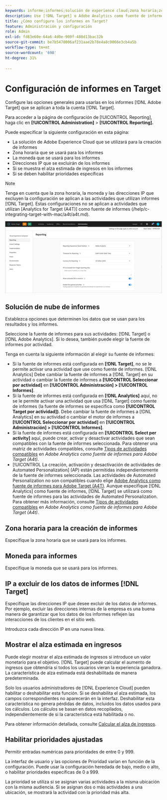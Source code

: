 ```yaml
---
keywords: informe;informes;solución de experience cloud;zona horaria;zona horaria;moneda;excluir direcciones IP;alza estimada de ingresos;ingresos;alza de ingresos;prioridades específicas;específicas
description: Use [!DNL Target] o Adobe Analytics como fuente de informes, especifique la zona horaria y el formato de moneda predeterminados, agregue direcciones IP para excluir de los informes, etc.
title: ¿Cómo configuro los informes en Target?
feature: Administración y configuración
role: Admin
exl-id: fd83e60e-64a6-4d0e-909f-480d13bac32b
source-git-commit: be7b5478006af231aae2b78e4a8c0066e3cb4a5b
workflow-type: tm+mt
source-wordcount: '698'
ht-degree: 31%

---
```


# Configuración de informes en Target

Configure las opciones generales para usarlas en los informes [!DNL Adobe Target] que se aplican a toda la cuenta [!DNL Target].

Para acceder a la página de configuración de [!UICONTROL Reporting], haga clic en **[!UICONTROL Administration]** > **[!UICONTROL Reporting].**

Puede especificar la siguiente configuración en esta página:

* La solución de Adobe Experience Cloud que se utilizará para la creación de informes
* Zona horaria que se usará para los informes
* La moneda que se usará para los informes
* Direcciones IP que se excluirán de los informes
* Si se muestra el alza estimada de ingresos en los informes
* Si se deben habilitar prioridades específicas

>[!NOTE]
>
>Tenga en cuenta que la zona horaria, la moneda y las direcciones IP que excluyen la configuración se aplican a las actividades que utilizan informes [!DNL Target]. Estas configuraciones no se aplican a actividades que utilizan [Analytics for Target (A4T)] como fuente de informes (/help/c-integrating-target-with-mac/a4t/a4t.md).

![Página Informes](/help/administrating-target/assets/reporting.png)

## Solución de nube de informes

Establezca opciones que determinen los datos que se usan para los resultados y los informes.

Seleccione la fuente de informes para sus actividades: [!DNL Target] o [!DNL Adobe Analytics]. Si lo desea, también puede elegir la fuente de informes por actividad.

Tenga en cuenta la siguiente información al elegir su fuente de informes:

* Si la fuente de informes está configurada en **[!DNL Target]**, no se le permite activar una actividad que use como fuente de informes. [!DNL Analytics] Debe cambiar la fuente de informes a [!DNL Target] en su actividad o cambiar la fuente de informes a **[!UICONTROL Seleccionar por actividad]** en **[!UICONTROL Administración] > [!UICONTROL Informes]**.
* Si la fuente de informes está configurada en **[!DNL Analytics]** aquí, no se le permite activar una actividad que usa [!DNL Target] como fuente de informes (la fuente de informes se especifica como **[!UICONTROL Target por actividad])**. Debe cambiar la fuente de informes a [!DNL Analytics] en su actividad o cambiar el motor de informes a **[!UICONTROL Seleccionar por actividad]** en **[!UICONTROL Administración] > [!UICONTROL Informes]**.
* Si la fuente de informes está configurada en **[!UICONTROL Select per activity]** aquí, puede crear, activar y desactivar actividades que sean compatibles con la fuente de informes seleccionada. Para obtener una matriz de actividades compatibles, consulte [Tipos de actividades compatibles](/help/c-integrating-target-with-mac/a4t/a4t.md#section_F487896214BF4803AF78C552EF1669AA) en *Adobe Analytics como fuente de informes para Adobe Target (A4t)*.
* [!UICONTROL La creación, activación y desactivación de actividades de Automated Personalization]  (AP) están permitidas independientemente de la fuente de informes seleccionada. Las actividades de Automated Personalization no son compatibles cuando elige [Adobe Analytics como fuente de informes para Adobe Target (A4T)](/help/c-integrating-target-with-mac/a4t/a4t.md). Aunque especifique [!DNL Analytics] como fuente de informes, [!DNL Target] se utilizará como fuente de informes para las actividades de Automated Personalization. Para obtener más información, consulte [Tipos de actividades compatibles](/help/c-integrating-target-with-mac/a4t/a4t.md#section_F487896214BF4803AF78C552EF1669AA) en *Adobe Analytics como fuente de informes para Adobe Target (A4t)*.

## Zona horaria para la creación de informes

Especifique la zona horaria que se usará para los informes.

## Moneda para informes

Especifique la moneda que se usará para los informes.

## IP a excluir de los datos de informes [!DNL Target]

Especifique las direcciones IP que desee excluir de los datos de informes. Por ejemplo, excluir las direcciones internas de la empresa es una buena manera de garantizar que los datos de los informes reflejen las interacciones de los clientes en el sitio web.

Introduzca cada dirección IP en una nueva línea.

## Mostrar el alza estimada en ingresos

Puede elegir mostrar el alza estimada de ingresos si introduce un valor monetario para el objetivo. [!DNL Target] puede calcular el aumento de ingresos que obtendría si todos los usuarios vieran la experiencia ganadora. La característica de alza estimada está deshabilitada de manera predeterminada.

Solo los usuarios administradores de [!DNL Experience Cloud] pueden habilitar o deshabilitar esta función. Si se deshabilita el alza estimada, los campos correspondientes no aparecerán en la interfaz. Deshabilitar esta característica no genera pérdidas de datos, incluidos los datos usados para los cálculos. Los cálculos se basan en datos recopilados, independientemente de si la característica está habilitada o no.

Para obtener información detallada, consulte [Calcular el alza de ingresos](/help/administrating-target/r-target-account-preferences/estimating-lift-in-revenue.md).

## Habilitar prioridades ajustadas

Permitir entradas numéricas para prioridades de entre 0 y 999.

La interfaz de usuario y las opciones de Prioridad varían en función de la configuración. Puede usar la configuración heredada de bajo, medio o alto, o habilitar prioridades específicas de 0 a 999.

La prioridad se utiliza si se asignan varias actividades a la misma ubicación con la misma audiencia. Si se asignan dos o más actividades a una ubicación, se mostrará la actividad con la prioridad más alta.
